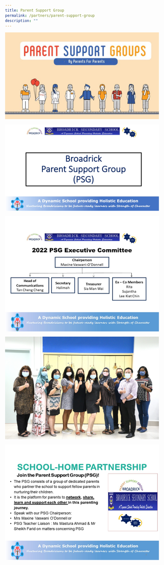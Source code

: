 ```yaml
---
title: Parent Support Group
permalink: /partners/parent-support-group
description: ""
---
```

![](/images/Slide2.jpeg)

![](/images/Slide1.jpeg)

![](/images/Slide3.jpg)

![](/images/PSG%20EXCO%202022.jpg)

![](/images/Slide4.jpg)